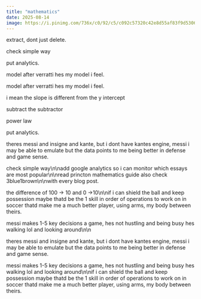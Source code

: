 ```yaml
---
title: "mathematics"
date: 2025-08-14
image: https://i.pinimg.com/736x/c0/92/c5/c092c57320c42e8d55af83f9d5306314.jpg
---
```


extract, dont just delete.

check simple way

put analytics.

model after verratti hes my model i feel.

model after verratti hes my model i feel.

i mean the slope is different from the y intercept

subtract the subtractor

power law

put analytics.

theres messi and insigne and kante, but i dont have kantes engine, messi i may be able to emulate but the data points to me being better in defense and game sense.

check simple way\n\nadd google analytics so i can monitor which essays are most popular\n\nread princton mathematics guide also check 3blue1brown\n\nwith every blog post.

the difference of 100 -> 10 and 0 ->10\n\nif i can shield the ball and keep possession maybe thatd be the 1 skill in order of operations to work on in soccer thatd make me a much better player, using arms, my body between theirs.

messi makes 1-5 key decisions a game, hes not hustling and being busy hes walking lol and looking around\n\n

theres messi and insigne and kante, but i dont have kantes engine, messi i may be able to emulate but the data points to me being better in defense and game sense.

messi makes 1-5 key decisions a game, hes not hustling and being busy hes walking lol and looking around\n\nif i can shield the ball and keep possession maybe thatd be the 1 skill in order of operations to work on in soccer thatd make me a much better player, using arms, my body between theirs.
